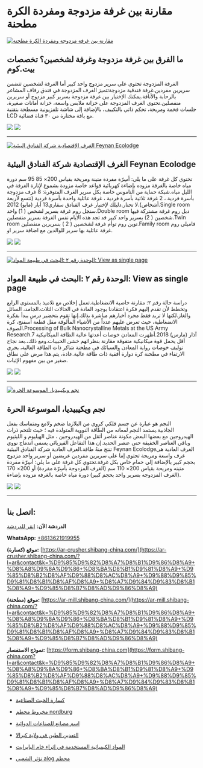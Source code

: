 # مقارنة بين غرفة مزدوجة ومفردة الكرة مطحنة

<a href="https://swt.shibang-china.com/?l=ar&img&k=%D9%85%D9%82%D8%A7%D8%B1%D9%86%D8%A9+%D8%A8%D9%8A%D9%86+%D8%BA%D8%B1%D9%81%D8%A9+%D9%85%D8%B2%D8%AF%D9%88%D8%AC%D8%A9+%D9%88%D9%85%D9%81%D8%B1%D8%AF%D8%A9+%D8%A7%D9%84%D9%83%D8%B1%D8%A9+%D9%85%D8%B7%D8%AD%D9%86%D8%A9" target="_blank">![مقارنة بين غرفة مزدوجة ومفردة الكرة مطحنة](http://static.shibang-china.com/all-800x300/481.jpg)</a>

## ما الفرق بين غرفة مزدوجة وغرفة لشخصين؟ تخصصات بيت.كوم
الغرفة المزدوجة تحتوي على سرير مزدوج واحد كبير أما الغرفة لشخصين تتضمن سريرين مفردين.غرفة فندقية مزدوجةتتميز الغرف المزدوجة في فندق رفاف المشاعر بالرحابة والأناقة.يمكنك الإختيار بين غرفة مزدوجة بسرير كبير مزدوج أو سريرين منفصلين.تحتوي الغرف المزدوجة على خزانة ملابس واسعة، خزانة أمانات صغيرة، جلسات فخمة ومريحة، تحكم ذاتي بالتكييف، بالإضافة إلى شاشة تلفزيونية مسطحة بتقنية LCD مع باقة مختارة من ٣٠ قناة فضائية.


<a href="https://whatsapp.shibangsoft.com/WhatsApp.php" target="_blank" title="WhatsApp">![](http://static.shibang-china.com/icon/whatsapp.png)</a> <a href="https://swt.shibang-china.com/?l=ar&icon&k=%D9%85%D9%82%D8%A7%D8%B1%D9%86%D8%A9+%D8%A8%D9%8A%D9%86+%D8%BA%D8%B1%D9%81%D8%A9+%D9%85%D8%B2%D8%AF%D9%88%D8%AC%D8%A9+%D9%88%D9%85%D9%81%D8%B1%D8%AF%D8%A9+%D8%A7%D9%84%D9%83%D8%B1%D8%A9+%D9%85%D8%B7%D8%AD%D9%86%D8%A9" target="_blank">![](http://static.shibang-china.com/icon/chat-ar.png)</a>

---

<a href="https://swt.shibang-china.com/?l=ar&img&k=%D9%85%D9%82%D8%A7%D8%B1%D9%86%D8%A9+%D8%A8%D9%8A%D9%86+%D8%BA%D8%B1%D9%81%D8%A9+%D9%85%D8%B2%D8%AF%D9%88%D8%AC%D8%A9+%D9%88%D9%85%D9%81%D8%B1%D8%AF%D8%A9+%D8%A7%D9%84%D9%83%D8%B1%D8%A9+%D9%85%D8%B7%D8%AD%D9%86%D8%A9" target="_blank">![الغرف الإقتصادية شركة الفنادق البيئية Feynan Ecolodge](http://static.shibang-china.com/all-800x300/664.jpg)</a>

## الغرف الإقتصادية شركة الفنادق البيئية Feynan Ecolodge
تحتوي كل غرفة على ما يلي: أسِرّة مفردة متينة ومريحة بقياس 200× 85 95 سم دورة مياه خاصة بالغرفة مزوده بإضاءة كهربائية قواعد خاصة مزودة بشموع لإنارة الغرفة في الليل مياه.شبكة حماية من الناموس خاصة بكل سرير الغرف المتوفرة: 8 غرف مزدوجة بأسرة فردية ، 2 غرفة ثلاثية بأسرة فردية ، غرفة عائلية واحدة بأسرة فردية (تتسع لأربعة أشخاص).لا تحتار.دليلك لإختيار غرف الفنادق سفاري13 أيار (مايو) 2012.Single room سنجل روم غرفة بسرير لشخص ( 1) واحد.Double room دبل روم غرفة مشتركة فيها شخصين ( 2) بسرير واحد كبير قد تجد هذه الايام نفس الغرفة بسرير منفصلين.Twin room توين روم توأم غرفة لشخصين ( 2 ) بسريرين منفصلين.Family room فاميلى روم غرفة عائلية بها سرير للوالدين مع اضافة سرير او.


<a href="https://whatsapp.shibangsoft.com/WhatsApp.php" target="_blank" title="WhatsApp">![](http://static.shibang-china.com/icon/whatsapp.png)</a> <a href="https://swt.shibang-china.com/?l=ar&icon&k=%D9%85%D9%82%D8%A7%D8%B1%D9%86%D8%A9+%D8%A8%D9%8A%D9%86+%D8%BA%D8%B1%D9%81%D8%A9+%D9%85%D8%B2%D8%AF%D9%88%D8%AC%D8%A9+%D9%88%D9%85%D9%81%D8%B1%D8%AF%D8%A9+%D8%A7%D9%84%D9%83%D8%B1%D8%A9+%D9%85%D8%B7%D8%AD%D9%86%D8%A9" target="_blank">![](http://static.shibang-china.com/icon/chat-ar.png)</a>

---

<a href="https://swt.shibang-china.com/?l=ar&img&k=%D9%85%D9%82%D8%A7%D8%B1%D9%86%D8%A9+%D8%A8%D9%8A%D9%86+%D8%BA%D8%B1%D9%81%D8%A9+%D9%85%D8%B2%D8%AF%D9%88%D8%AC%D8%A9+%D9%88%D9%85%D9%81%D8%B1%D8%AF%D8%A9+%D8%A7%D9%84%D9%83%D8%B1%D8%A9+%D9%85%D8%B7%D8%AD%D9%86%D8%A9" target="_blank">![الوحدة رقم ٢ :البحث في طبيعة المواد: View as single page](http://static.shibang-china.com/all-800x300/393.jpg)</a>

## الوحدة رقم ٢ :البحث في طبيعة المواد: View as single page
دراسة حالة رقم ٢: مقارنة خاصية الانضغاطية.تعمل إخلاص مع تلاميذ بالمستوى الرابع وتخطط لأن تقدم إليهم فكرة اعتقادنا بوجود المادة في الحالات الثلاث.الجامد، السائل والغاز.لكنها لا تريد فقط مجرد أخبارهم مباشرة بذلك.إنها تقوم بتحضير درس يبدأ بفكرة الانضغاطية، حيث تعرض عليهم عدداً من الأشياء المألوفة مقل قطعة أسفنج، كرة الصوف.Processing of Bulk Nanocrystalline Metals at the US Army Research.7 آذار (مارس) 2018.أظهرت المعادن خوصات أعدتها عالية الطاقة الميكانيكية أقل يحمل قوة ميكانيكية متفوقة مقارنة بنظرائهم خشن الحبيبات.ومع ذلك،.بعد نجاح توليف خوصات رواية المعادن والسبائك في مطحنة شاكر ذات الطاقة العالية، يجري الارتقاء في مطحنة كرة دوارة أفقية ذات طاقة عالية.عادة، يتم.هذا مرض على نطاق صغير من بين مفهوم الإثبات.


<a href="https://whatsapp.shibangsoft.com/WhatsApp.php" target="_blank" title="WhatsApp">![](http://static.shibang-china.com/icon/whatsapp.png)</a> <a href="https://swt.shibang-china.com/?l=ar&icon&k=%D9%85%D9%82%D8%A7%D8%B1%D9%86%D8%A9+%D8%A8%D9%8A%D9%86+%D8%BA%D8%B1%D9%81%D8%A9+%D9%85%D8%B2%D8%AF%D9%88%D8%AC%D8%A9+%D9%88%D9%85%D9%81%D8%B1%D8%AF%D8%A9+%D8%A7%D9%84%D9%83%D8%B1%D8%A9+%D9%85%D8%B7%D8%AD%D9%86%D8%A9" target="_blank">![](http://static.shibang-china.com/icon/chat-ar.png)</a>

---

<a href="https://swt.shibang-china.com/?l=ar&img&k=%D9%85%D9%82%D8%A7%D8%B1%D9%86%D8%A9+%D8%A8%D9%8A%D9%86+%D8%BA%D8%B1%D9%81%D8%A9+%D9%85%D8%B2%D8%AF%D9%88%D8%AC%D8%A9+%D9%88%D9%85%D9%81%D8%B1%D8%AF%D8%A9+%D8%A7%D9%84%D9%83%D8%B1%D8%A9+%D9%85%D8%B7%D8%AD%D9%86%D8%A9" target="_blank">![نجم ويكيبيديا، الموسوعة الحرة](http://static.shibang-china.com/all-800x300/1097.jpg)</a>

## نجم ويكيبيديا، الموسوعة الحرة
النجم هو عبارة عن جسم فلكي كروي من البلازما ضخم ولامع ومتماسك بفعل الجاذبية.يستمد النجم لمعانه من الطاقة النووية المتولدة فيه ؛ حيث تلتحم ذرات الهيدروجين مع بعضها البعض مكونة عناصر أثقل من الهيدروجين ، مثل الهيليوم و الليثيوم وباقي العناصر الخفيفة حتى عنصر الحديد.إن هذا التفاعل الفيزيائي يسمى اندماج نووي تنتج منهُ طاقة.الغرف العادية شركة الفنادق البيئية Feynan Ecolodgeالغرف العادية هي غرف واسعة ومريحة تحتوي إما على سريرين مفردين عريضين أو سرير واحد مزدوج بحجم كبير بالإضافة إلى حمام خاص بكل غرفة.تحتوي كل غرفة على ما يلي: أسِرّة مفردة متينه ومريحة بقياس 200× 110 سم (الغرف المزدوجة بأسِرّة مفردة) أو 200× 170 (الغرف المزدوجه بسرير واحد بحجم كبير) دورة مياه خاصة بالغرفة مزوده بإضاءة.


<a href="https://whatsapp.shibangsoft.com/WhatsApp.php" target="_blank" title="WhatsApp">![](http://static.shibang-china.com/icon/whatsapp.png)</a> <a href="https://swt.shibang-china.com/?l=ar&icon&k=%D9%85%D9%82%D8%A7%D8%B1%D9%86%D8%A9+%D8%A8%D9%8A%D9%86+%D8%BA%D8%B1%D9%81%D8%A9+%D9%85%D8%B2%D8%AF%D9%88%D8%AC%D8%A9+%D9%88%D9%85%D9%81%D8%B1%D8%AF%D8%A9+%D8%A7%D9%84%D9%83%D8%B1%D8%A9+%D9%85%D8%B7%D8%AD%D9%86%D8%A9" target="_blank">![](http://static.shibang-china.com/icon/chat-ar.png)</a>

---
## اتصل بنا:

**الدردشة الآن:** [انقر للدردشة](https://swt.shibang-china.com?l=ar&contact&k=%D9%85%D9%82%D8%A7%D8%B1%D9%86%D8%A9+%D8%A8%D9%8A%D9%86+%D8%BA%D8%B1%D9%81%D8%A9+%D9%85%D8%B2%D8%AF%D9%88%D8%AC%D8%A9+%D9%88%D9%85%D9%81%D8%B1%D8%AF%D8%A9+%D8%A7%D9%84%D9%83%D8%B1%D8%A9+%D9%85%D8%B7%D8%AD%D9%86%D8%A9)

**WhatsApp:**  [+8613621919955](https://whatsapp.shibangsoft.com/WhatsApp.php)

**موقع (كسارة):** [https://ar-crusher.shibang-china.com/](https://ar-crusher.shibang-china.com/?l=ar&contact&k=%D9%85%D9%82%D8%A7%D8%B1%D9%86%D8%A9+%D8%A8%D9%8A%D9%86+%D8%BA%D8%B1%D9%81%D8%A9+%D9%85%D8%B2%D8%AF%D9%88%D8%AC%D8%A9+%D9%88%D9%85%D9%81%D8%B1%D8%AF%D8%A9+%D8%A7%D9%84%D9%83%D8%B1%D8%A9+%D9%85%D8%B7%D8%AD%D9%86%D8%A9)

**موقع (مطحنة):** [https://ar-mill.shibang-china.com/](https://ar-mill.shibang-china.com/?l=ar&contact&k=%D9%85%D9%82%D8%A7%D8%B1%D9%86%D8%A9+%D8%A8%D9%8A%D9%86+%D8%BA%D8%B1%D9%81%D8%A9+%D9%85%D8%B2%D8%AF%D9%88%D8%AC%D8%A9+%D9%88%D9%85%D9%81%D8%B1%D8%AF%D8%A9+%D8%A7%D9%84%D9%83%D8%B1%D8%A9+%D9%85%D8%B7%D8%AD%D9%86%D8%A9)

**نموذج الاستفسار:** [https://form.shibang-china.com](https://form.shibang-china.com?l=ar&contact&k=%D9%85%D9%82%D8%A7%D8%B1%D9%86%D8%A9+%D8%A8%D9%8A%D9%86+%D8%BA%D8%B1%D9%81%D8%A9+%D9%85%D8%B2%D8%AF%D9%88%D8%AC%D8%A9+%D9%88%D9%85%D9%81%D8%B1%D8%AF%D8%A9+%D8%A7%D9%84%D9%83%D8%B1%D8%A9+%D9%85%D8%B7%D8%AD%D9%86%D8%A9)

* [كسارة الخبث الصناعية](../27/%D9%83%D8%B3%D8%A7%D8%B1%D8%A9%20%D8%A7%D9%84%D8%AE%D8%A8%D8%AB%20%D8%A7%D9%84%D8%B5%D9%86%D8%A7%D8%B9%D9%8A%D8%A9.md)

* [مخروط محطم nordburg](../28/%D9%85%D8%AE%D8%B1%D9%88%D8%B7%20%D9%85%D8%AD%D8%B7%D9%85%20nordburg.md)

* [اسم مصانع للصناعات الدوائية](../29/%D8%A7%D8%B3%D9%85%20%D9%85%D8%B5%D8%A7%D9%86%D8%B9%20%D9%84%D9%84%D8%B5%D9%86%D8%A7%D8%B9%D8%A7%D8%AA%20%D8%A7%D9%84%D8%AF%D9%88%D8%A7%D8%A6%D9%8A%D8%A9.md)

* [التعدين الطين في ولاية كيرالا](../27/%D8%A7%D9%84%D8%AA%D8%B9%D8%AF%D9%8A%D9%86%20%D8%A7%D9%84%D8%B7%D9%8A%D9%86%20%D9%81%D9%8A%20%D9%88%D9%84%D8%A7%D9%8A%D8%A9%20%D9%83%D9%8A%D8%B1%D8%A7%D9%84%D8%A7.md)

* [المواد الكيميائية المستخدمة في إثراء خام البايرايت](../29/%D8%A7%D9%84%D9%85%D9%88%D8%A7%D8%AF%20%D8%A7%D9%84%D9%83%D9%8A%D9%85%D9%8A%D8%A7%D8%A6%D9%8A%D8%A9%20%D8%A7%D9%84%D9%85%D8%B3%D8%AA%D8%AE%D8%AF%D9%85%D8%A9%20%D9%81%D9%8A%20%D8%A5%D8%AB%D8%B1%D8%A7%D8%A1%20%D8%AE%D8%A7%D9%85%20%D8%A7%D9%84%D8%A8%D8%A7%D9%8A%D8%B1%D8%A7%D9%8A%D8%AA.md)

* [تؤثر الشعبي alog محطم](../26/%D8%AA%D8%A4%D8%AB%D8%B1%20%D8%A7%D9%84%D8%B4%D8%B9%D8%A8%D9%8A%20alog%20%D9%85%D8%AD%D8%B7%D9%85.md)